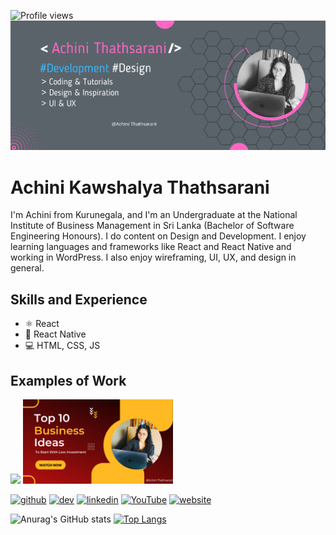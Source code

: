 ![Profile views](https://gpvc.arturio.dev/Achinit99) 
![Design and Development](https://github.com/Achinit99/Achinit99/blob/main/Achini%20thathsarani%20(1).png)

# Achini Kawshalya Thathsarani

I'm Achini from Kurunegala, and I'm an Undergraduate at the National Institute of Business Management in Sri Lanka (Bachelor of Software Engineering Honours). I do content on Design and Development. I enjoy learning languages and frameworks like React and React Native and working in WordPress. I also enjoy wireframing, UI, UX, and design in general.

## Skills and Experience
* ⚛️ React
* 📱  React Native
* 💻 HTML, CSS, JS

## Examples of Work

<img src="https://github.com/Achinit99/Achinit99/blob/main/Study%20With%20Me.png" target="_blank" width="240"/>
<img src="https://github.com/Achinit99/Achinit99/blob/main/Untitled%20design.png" width="240"/>

[<img src='https://cdn.jsdelivr.net/npm/simple-icons@3.0.1/icons/github.svg' alt='github' height='40'>](https://github.com/Achinit99)  [<img src='https://cdn.jsdelivr.net/npm/simple-icons@3.0.1/icons/dev-dot-to.svg' alt='dev' height='40'>](https://dev.to/Achinit99)  [<img src='https://cdn.jsdelivr.net/npm/simple-icons@3.0.1/icons/linkedin.svg' alt='linkedin' height='40'>](https://www.linkedin.com/in/Achinit99/)  [<img src='https://cdn.jsdelivr.net/npm/simple-icons@3.0.1/icons/youtube.svg' alt='YouTube' height='40'>](https://www.youtube.com/channel/Achinit99)  [<img src='https://cdn.jsdelivr.net/npm/simple-icons@3.0.1/icons/icloud.svg' alt='website' height='40'>](Achinit99)  

![Anurag's GitHub stats](https://github-readme-stats.vercel.app/api?username=Achinit99&theme=dark&show_icons=true)
[![Top Langs](https://github-readme-stats.vercel.app/api/top-langs/?username=anuraghazra&layout=compact)](https://github.com/anuraghazra/github-readme-stats)

